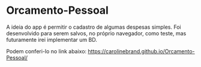 # Orcamento-Pessoal

A ideia do app é permitir o cadastro de algumas despesas simples.
Foi desenvolvido para serem salvos, no próprio navegador,  como teste, mas futuramente irei implementar um BD.

Podem conferi-lo no link abaixo:
https://carolinebrand.github.io/Orcamento-Pessoal/
